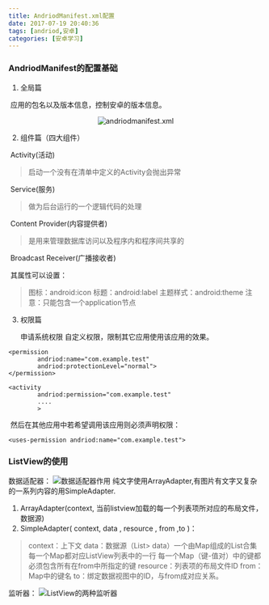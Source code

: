 ```yaml
---
title: AndriodManifest.xml配置
date: 2017-07-19 20:40:36
tags: [andriod,安卓]
categories: [安卓学习]
---
```


### AndriodManifest的配置基础
1. 全局篇

​	应用的包名以及版本信息，控制安卓的版本信息。
<center>

![andriodmanifest.xml][1]

</center>
<!-- more -->

2. 组件篇（四大组件）

​    Activity(活动)

> 启动一个没有在清单中定义的Activity会抛出异常

​    Service(服务)

> 做为后台运行的一个逻辑代码的处理

​    Content Provider(内容提供者)

> 是用来管理数据库访问以及程序内和程序间共享的

​    Broadcast Receiver(广播接收者)

​	 其属性可以设置：

> 图标：android:icon
> 标题：android:label
> 主题样式：android:theme
> 注意：只能包含一个application节点
>

3. 权限篇

   <uses-permission>申请系统权限
   自定义权限，限制其它应用使用该应用的效果。

```
<permission
        andriod:name="com.example.test"
        andriod:protectionLevel="normal">
</permission>

<activity
        andriod:permission="com.example.test"
        ....
        >

```
​	然后在其他应用中若希望调用该应用则必须声明权限：
```
<uses-permission andriod:name="com.example.test">
```

### ListView的使用

数据适配器：
![数据适配器作用][2]
纯文字使用ArrayAdapter,有图片有文字又复杂的一系列内容的用SimpleAdapter.

1. ArrayAdapter(context, 当前listview加载的每一个列表项所对应的布局文件，数据源)
2. SimpleAdapter( context, data , resource , from ,to )：

> context：上下文
> data：数据源（List<? extends Map<String,?>> data）一个由Map组成的List合集
> 	每一个Map都对应ListView列表中的一行
> 	每一个Map（键-值对）中的键都必须包含所有在from中所指定的键
> resource：列表项的布局文件ID
> from：Map中的键名
> to：绑定数据视图中的ID，与from成对应关系。



监听器：
![ListView的两种监听器][3]






[1]: http://hexoblog-1253306922.cosgz.myqcloud.com/photo2017/andriodmanifest.png
[2]: http://hexoblog-1253306922.cosgz.myqcloud.com/photo2017/%E6%95%B0%E6%8D%AE%E9%80%82%E9%85%8D%E5%99%A8.png
[3]: http://hexoblog-1253306922.cosgz.myqcloud.com/photo2017/%E7%9B%91%E5%90%AC%E5%99%A8.png